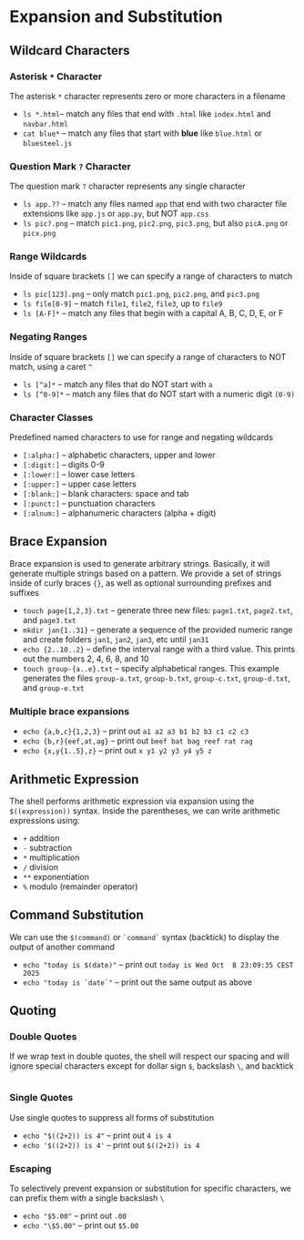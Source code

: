 # Expansion and Substitution

## Wildcard Characters

### Asterisk `*` Character

The asterisk `*` character represents zero or more characters in a filename

- `ls *.html`– match any files that end with `.html` like `index.html` and `navbar.html`
- `cat blue*` – match any files that start with **blue** like `blue.html` or `bluesteel.js`

### Question Mark `?` Character

The question mark `?` character represents any single character

- `ls app.??` – match any files named `app` that end with two character file extensions like `app.js` or `app.py`, but NOT `app.css`
- `ls pic?.png` – match `pic1.png`, `pic2.png`, `pic3.png`, but also `picA.png` or `picx.png`

### Range Wildcards

Inside of square brackets `[]` we can specify a range of characters to match

- `ls pic[123].png` – only match `pic1.png`, `pic2.png`, and `pic3.png`
- `ls file[0-9]` – match `file1`, `file2`, `file3`, up to `file9`
- `ls [A-F]*` – match any files that begin with a capital A, B, C, D, E, or F

### Negating Ranges

Inside of square brackets `[]` we can specify a range of characters to NOT match, using a caret `^`

- `ls [^a]*` – match any files that do NOT start with `a`
- `ls [^0-9]*` – match any files that do NOT start with a numeric digit `(0-9)`

### Character Classes

Predefined named characters to use for range and negating wildcards

- `[:alpha:]` – alphabetic characters, upper and lower
- `[:digit:]` – digits 0-9
- `[:lower:]` – lower case letters
- `[:upper:]` – upper case letters
- `[:blank:]` – blank characters: space and tab
- `[:punct:]` – punctuation characters
- `[:alnum:]` – alphanumeric characters (alpha + digit)

## Brace Expansion

Brace expansion is used to generate arbitrary strings. Basically, it will generate multiple strings based on a pattern. We provide a set of strings inside of curly braces `{}`, as well as optional surrounding prefixes and suffixes

- `touch page{1,2,3}.txt` – generate three new files: `page1.txt`, `page2.txt`, and `page3.txt`
- `mkdir jan{1..31}` – generate a sequence of the provided numeric range and create folders `jan1`, `jan2`, `jan3`, etc until `jan31`
- `echo {2..10..2}` – define the interval range with a third value. This prints out the numbers 2, 4, 6, 8, and 10
- `touch group-{a..e}.txt` – specify alphabetical ranges. This example generates the files `group-a.txt`, `group-b.txt`, `group-c.txt`, `group-d.txt`, and `group-e.txt`

### Multiple brace expansions

- `echo {a,b,c}{1,2,3}` – print out `a1 a2 a3 b1 b2 b3 c1 c2 c3`
- `echo {b,r}{eef,at,ag}` – print out `beef bat bag reef rat rag`
- `echo {x,y{1..5},z}` – print out `x y1 y2 y3 y4 y5 z`

## Arithmetic Expression

The shell performs arithmetic expression via expansion using the `$((expression))` syntax. Inside the parentheses, we can
write arithmetic expressions using:

- `+` addition
- `-` subtraction
- `*` multiplication
- `/` division
- `**` exponentiation
- `%` modulo (remainder operator)

## Command Substitution

We can use the `$(command)` or `` `command` `` syntax (backtick) to display the output of another command

- `echo "today is $(date)"` – print out `today is Wed Oct  8 23:09:35 CEST 2025`
- `` echo "today is `date`" `` – print out the same output as above

## Quoting

### Double Quotes

If we wrap text in double quotes, the shell will respect our spacing and will ignore special characters except for dollar sign `$`, backslash `\`, and backtick `` ` ``

### Single Quotes

Use single quotes to suppress all forms of substitution

- `echo "$((2+2)) is 4"` – print out `4 is 4`
- `echo '$((2+2)) is 4'` – print out `$((2+2)) is 4`

### Escaping

To selectively prevent expansion or substitution for specific characters, we can prefix them with a single backslash `\`

- `echo "$5.00"` – print out `.00`
- `echo "\$5.00"` – print out `$5.00`
